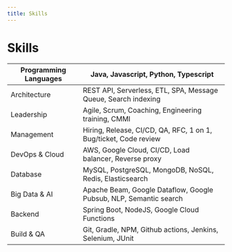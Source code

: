 ```yaml
---
title: Skills
---
```


# Skills

| Programming Languages 	| <logos-java /> Java, <logos-javascript /> Javascript, <logos-python /> Python, Typescript                           	|
|-----------------------	|----------------------------------------------------------------	|
| Architecture          	| REST API, Serverless, ETL, SPA, Message Queue, Search indexing 	|
| Leadership            	| Agile, Scrum, Coaching, Engineering training, CMMI 	|
| Management             	| Hiring, Release, CI/CD, QA, RFC, 1 on 1, Bug/ticket, Code review      	|
| DevOps & Cloud        	| <logos-aws /> AWS, <logos-google-cloud /> Google Cloud, CI/CD, Load balancer, Reverse proxy         	|
| Database              	| <logos-mysql /> MySQL, <logos-postgresql /> PostgreSQL, <logos-mongodb /> MongoDB, NoSQL, <logos-redis /> Redis, <logos-elasticsearch /> Elasticsearch        	|
| Big Data & AI              	| Apache Beam, Google Dataflow, Google Pubsub, NLP, Semantic search          	|
| Backend               	| Spring Boot, <logos-nodejs /> NodeJS, Google Cloud Functions                    	|
| Build & QA                    	| <logos-git /> Git, <logos-gradle /> Gradle, <logos-npm /> NPM, <logos-github-actions /> Github actions, <logos-jenkins /> Jenkins, <logos-selenium /> Selenium, JUnit	|

<Nav />
<Footer />

